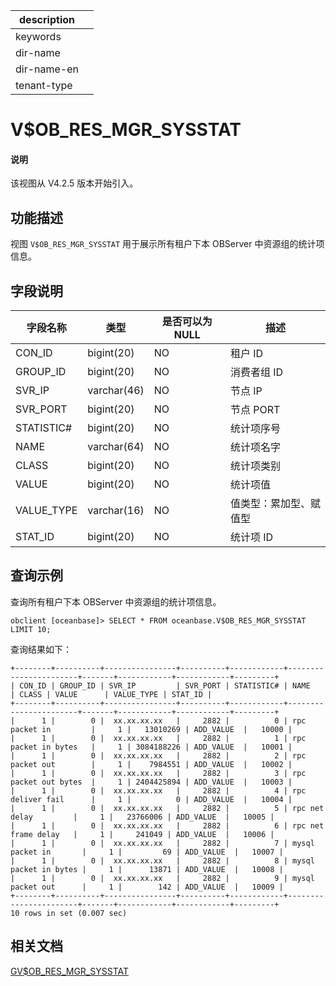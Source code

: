 |description||
|---|---|
|keywords||
|dir-name||
|dir-name-en||
|tenant-type||

# V$OB_RES_MGR_SYSSTAT

<main id="notice" type='explain'>
 <h4>说明</h4>
 <p>该视图从 V4.2.5 版本开始引入。</p>
</main>

## 功能描述

视图 `V$OB_RES_MGR_SYSSTAT` 用于展示所有租户下本 OBServer 中资源组的统计项信息。

## 字段说明

| **字段名称** | **类型**  | **是否可以为 NULL** | **描述**                               |
|------------|-------------|---------------------|----------------------------------------|
| CON_ID     | bigint(20)  | NO   | 租户 ID     |
| GROUP_ID   | bigint(20)  | NO   | 消费者组 ID     |
| SVR_IP     | varchar(46) | NO   | 节点 IP     |
| SVR_PORT   | bigint(20)  | NO   | 节点 PORT    |
| STATISTIC# | bigint(20)  | NO   | 统计项序号     |
| NAME       | varchar(64) | NO   | 统计项名字    |
| CLASS      | bigint(20)  | NO   | 统计项类别     |
| VALUE      | bigint(20)  | NO   | 统计项值     |
| VALUE_TYPE | varchar(16) | NO   | 值类型：累加型、赋值型     |
| STAT_ID    | bigint(20)  | NO   | 统计项 ID     |

## 查询示例

查询所有租户下本 OBServer 中资源组的统计项信息。

```shell
obclient [oceanbase]> SELECT * FROM oceanbase.V$OB_RES_MGR_SYSSTAT LIMIT 10;
```

查询结果如下：

```shell
+--------+----------+----------------+----------+------------+-----------------------+-------+------------+------------+---------+
| CON_ID | GROUP_ID | SVR_IP         | SVR_PORT | STATISTIC# | NAME                  | CLASS | VALUE      | VALUE_TYPE | STAT_ID |
+--------+----------+----------------+----------+------------+-----------------------+-------+------------+------------+---------+
|      1 |        0 |  xx.xx.xx.xx   |     2882 |          0 | rpc packet in         |     1 |   13010269 | ADD_VALUE  |   10000 |
|      1 |        0 |  xx.xx.xx.xx   |     2882 |          1 | rpc packet in bytes   |     1 | 3084188226 | ADD_VALUE  |   10001 |
|      1 |        0 |  xx.xx.xx.xx   |     2882 |          2 | rpc packet out        |     1 |    7984551 | ADD_VALUE  |   10002 |
|      1 |        0 |  xx.xx.xx.xx   |     2882 |          3 | rpc packet out bytes  |     1 | 2404425894 | ADD_VALUE  |   10003 |
|      1 |        0 |  xx.xx.xx.xx   |     2882 |          4 | rpc deliver fail      |     1 |          0 | ADD_VALUE  |   10004 |
|      1 |        0 |  xx.xx.xx.xx   |     2882 |          5 | rpc net delay         |     1 |   23766006 | ADD_VALUE  |   10005 |
|      1 |        0 |  xx.xx.xx.xx   |     2882 |          6 | rpc net frame delay   |     1 |     241049 | ADD_VALUE  |   10006 |
|      1 |        0 |  xx.xx.xx.xx   |     2882 |          7 | mysql packet in       |     1 |         69 | ADD_VALUE  |   10007 |
|      1 |        0 |  xx.xx.xx.xx   |     2882 |          8 | mysql packet in bytes |     1 |      13871 | ADD_VALUE  |   10008 |
|      1 |        0 |  xx.xx.xx.xx   |     2882 |          9 | mysql packet out      |     1 |        142 | ADD_VALUE  |   10009 |
+--------+----------+----------------+----------+------------+-----------------------+-------+------------+------------+---------+
10 rows in set (0.007 sec)
```

## 相关文档

[GV$OB_RES_MGR_SYSSTAT](2650.gv-ob_res_mgr_sysstat-of-sys-tenant.md)

